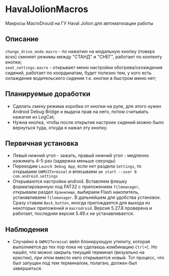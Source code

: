 # HavalJolionMacros
Макросы MacroDrouid на ГУ Haval Jolion для автоматизации работы

## Описание  
`change_drive_mode.macro` - по нажатию на модальную кнопку (поверх всех) сменяет режимы между "СТАНД" и "СНЕГ", работает по контенту кнопки;  
`seat_settings.macro` - открывает меню настройки обогрева/охлаждения сидений, работает по координатам, будет полезно тем, у кого есть охлаждение водительского сидения т.к. кнопки в быстром меню нет;

## Планируемые доработки  
* Сделать смену режима коробки от кнопки на руле, для этого нужен Android Debug Bridge и выдача прав на него, потом считывать нажатия из LogCat;  
* Нужна кнопка, чтобы после открытия настроек сидений можно было вернуться туда, откуда я нажал эту кнопку.  

## Первичная установка  
* Левый нижний угол - зажать, правый нижний угол - медленно нажимать 4-5 раз (задержка меньше секунды)  
* Переходим `Launch Debug App`, если нет раздела `Settings`, то открываем `GWMV2Terminal` и вписываем `am start --user 0 com.android.settings`
* Открываются настройки android. Вставляем флешку форматированную под FAT32 с приложением `filemanager`, открываем раздел `Хранилище`, выбираем Flash накопитель, устанавливаем `filemanager`. В дальнейшем для удобства установок. Сразу ставим `Back_button`, иногда пригождается для выхода из некоторых приложений и `macrodroid`. Версия 5.27.8 проверена и работает, последняя версия 5.49.x не устанавливается.

## Наблюдения  
* Случайно в `GWMV2Terminal` ввёл блокирующую утилиту, которая выполняется до тех пор пока не сделаешь комбинацию `Ctrl+C`. Но нашёл, что можно закрыть текущий терминал (визуально на крестик), при этом вместо него открывается новый. Тот процесс, что был запущен под тем терминалом, полагаю, должен был завершиться.  
